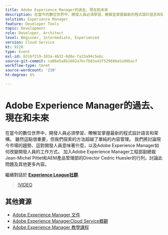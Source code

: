 ```yaml
---
title: Adobe Experience Manager的過去、現在和未來
description: 在當今的數位世界中，開發人員必須學習、瞭解並掌握最新的程式設計語言和架構。 雖然這點很重要，但我們探索的方法超越了單純的內容管理。 我們將討論現今市場的趨勢、這對開發人員意味著什麼，以及Adobe Experience Manager如何改變開發人員的工作方式。 加入Adobe Experience Manager工程部副總裁Jean-Michel Pittet和AEM產品管理部的Director Cedric Huesler的行列，討論此問題及其他更多內容。
solution: Experience Manager
feature: Developer Tools
topic: Development
role: Developer, Architect
level: Beginner, Intermediate, Experienced
version: Cloud Service
kt: 9120
type: Event
exl-id: 8316f219-103a-4632-8d8e-fa23a94c5ebc
source-git-commit: ca06e5a8b1602a7bcfb83a43f529680a5a96bacf
workflow-type: tm+mt
source-wordcount: '210'
ht-degree: 6%

---
```


# Adobe Experience Manager的過去、現在和未來

在當今的數位世界中，開發人員必須學習、瞭解並掌握最新的程式設計語言和架構。 雖然這點很重要，但我們探索的方法超越了單純的內容管理。 我們將討論現今市場的趨勢、這對開發人員意味著什麼，以及Adobe Experience Manager如何改變開發人員的工作方式。 加入Adobe Experience Manager工程部副總裁Jean-Michel Pittet和AEM產品管理部的Director Cedric Huesler的行列，討論此問題及其他更多內容。

繼續對話於 **[Experience League社群](https://adobe.ly/2WrPvNj)**.

>[!VIDEO](https://video.tv.adobe.com/v/337528/?quality=12&learn=on&hidetitle=true)

## 其他資源

- [Adobe Experience Manager 文件](https://experienceleague.adobe.com/docs/experience-manager-cloud-service.html)
- [Adobe Experience ManagerCloud Service概觀](https://experienceleague.adobe.com/docs/experience-manager-cloud-service/overview/home.html)
- [Adobe Experience Manager 教學課程](https://experienceleague.adobe.com/docs/experience-manager-tutorials.html)
